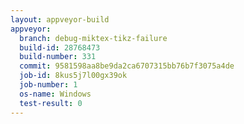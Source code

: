 ```yaml
---
layout: appveyor-build
appveyor:
  branch: debug-miktex-tikz-failure
  build-id: 28768473
  build-number: 331
  commit: 9581598aa8be9da2ca6707315bb76b7f3075a4de
  job-id: 8kus5j7l00gx39ok
  job-number: 1
  os-name: Windows
  test-result: 0
---
```

